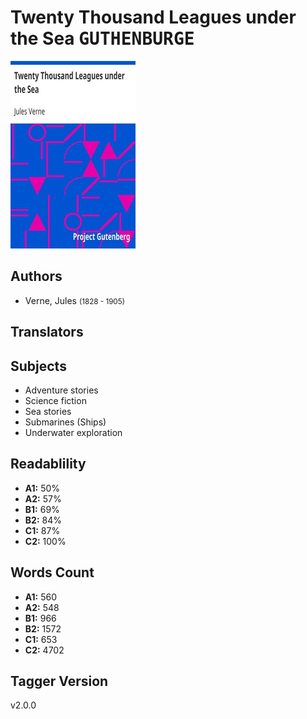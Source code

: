 # Twenty Thousand Leagues under the Sea <kbd>GUTHENBURGE</kbd>

![](./cover.medium.jpg "")

## Authors


 - Verne, Jules <small>(1828 - 1905)</small>

## Translators



## Subjects


 - Adventure stories
 - Science fiction
 - Sea stories
 - Submarines (Ships)
 - Underwater exploration

## Readablility


 - **A1:** 50%
 - **A2:** 57%
 - **B1:** 69%
 - **B2:** 84%
 - **C1:** 87%
 - **C2:** 100%

## Words Count


 - **A1:** 560
 - **A2:** 548
 - **B1:** 966
 - **B2:** 1572
 - **C1:** 653
 - **C2:** 4702

## Tagger Version


v2.0.0
